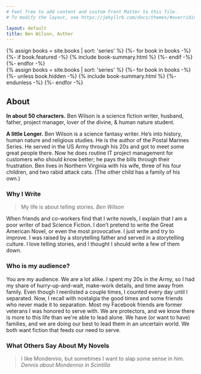 ```yaml
---
# Feel free to add content and custom Front Matter to this file.
# To modify the layout, see https://jekyllrb.com/docs/themes/#overriding-theme-defaults

layout: default
title: Ben Wilson, Author
---
```

<section id='hero'>
{% assign books = site.books | sort: 'series' %}
{%- for book in books -%}
{%- if book.featured -%}
{% include book-summary.html %}
{%- endif -%}
{%- endfor -%}
</section>

<article id='books'>
  {% assign books = site.books | sort: 'series' %}
  {%- for book in books -%}
  {%- unless book.hidden -%}
  {% include book-summary.html %}
  {%- endunless -%}
  {%- endfor -%}
</article>

## About

**In about 50 characters.** Ben Wilson is a science fiction writer, husband, father, project manager, lover of the divine, & human nature student.

**A little Longer.** Ben Wilson is a science fantasy writer. He’s into history, human nature and religious studies. He is the author of the Postal Marines Series. He served in the US Army through his 20s and got to meet some great people there. Now he does routine IT project management for customers who should know better; he pays the bills through their frustration. Ben lives in Northern Virginia with his wife, three of his four children, and two rabid attack cats. (The other child has a family of his own.)

### Why I Write

> My life is about telling stories.
> <cite>Ben Wilson</cite>

When friends and co-workers find that I write novels, I explain that I am a poor writer of bad Science Fiction. I don’t pretend to write the Great American Novel, or even the most provocative. I just write and try to improve. I was raised by a storytelling father and served in a storytelling culture. I love telling stories, and I thought I should write a few of them down.

### Who is my audience?

You are my audience. We are a lot alike. I spent my 20s in the Army, so I had my share of hurry-up-and-wait, make-work details, and time away from family. Even though I reenlisted a couple times, I counted every day until I separated. Now, I recall with nostalgia the good times and some friends who never made it to separation. Most my Facebook friends are former veterans I was honored to serve with. We are protectors, and we know there is more to this life than we're able to lead alone. We have (or want to have) families, and we are doing our best to lead them in an uncertain world. We both want fiction that feeds our need to serve.

### What Others Say About My Novels

> I like Mondennio, but sometimes I want to slap some sense in him.
> <cite>Dennis about Mondennio in Scintilla</cite>
